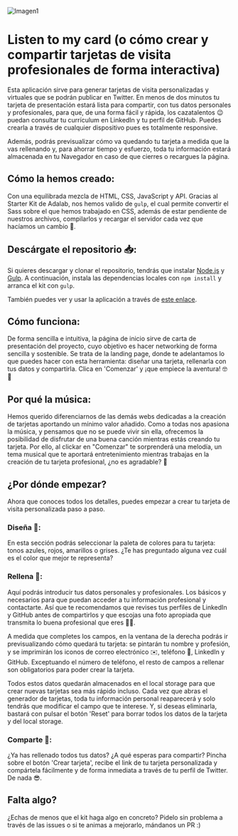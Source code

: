 ![Imagen1](https://user-images.githubusercontent.com/81922944/119933343-36bee300-bf84-11eb-8e33-5ec8f637ee4d.png)


   

# Listen to my card (o cómo crear y compartir tarjetas de visita profesionales de forma interactiva)
Esta aplicación sirve para generar tarjetas de visita personalizadas y virtuales que se podrán publicar en Twitter. 
En menos de dos minutos tu tarjeta de presentación estará lista para compartir, con tus datos personales y profesionales, para que, de una forma fácil y rápida, los cazatalentos :wink: puedan consultar tu currículum en LinkedIn y tu perfil de GitHub. Puedes crearla a través de cualquier dispositivo pues es totalmente responsive.

Además, podrás previsualizar cómo va quedando tu tarjeta a medida que la vas rellenando y, para ahorrar tiempo y esfuerzo, toda tu información estará almacenada en tu Navegador en caso de que cierres o recargues la página.

## Cómo la hemos creado:

Con una equilibrada mezcla de HTML, CSS, JavaScript y API. Gracias al Starter Kit de Adalab, nos hemos valido de `gulp`, el cual permite convertir el Sass sobre el que hemos trabajado en CSS, además de estar pendiente de nuestros archivos, compilarlos y recargar el servidor cada vez que hacíamos un cambio :tada:.

## Descárgate el repositorio :inbox_tray::

Si quieres descargar y clonar el repositorio, tendrás que instalar [Node.js](https://nodejs.org/) y [Gulp](https://gulpjs.com). A continuación, instala las dependencias locales con `npm install` y arranca el kit con `gulp`. 

También puedes ver y usar la aplicación a través de [este enlace](http://beta.adalab.es/project-promo-m-module-2-team-1/).

## Cómo funciona:

De forma sencilla e intuitiva, la página de inicio sirve de carta de presentación del proyecto, cuyo objetivo es hacer networking de forma sencilla y sostenible. Se trata de la landing page, donde te adelantamos lo que puedes hacer con esta herramienta: diseñar una tarjeta, rellenarla con tus datos y compartirla. Clica en 'Comenzar' y ¡que empiece la aventura! :nerd_face: :volcano:


## Por qué la música:

Hemos querido diferenciarnos de las demás webs dedicadas a la creación de tarjetas aportando un mínimo valor añadido. Como a todas nos apasiona la música, y pensamos que no se puede vivir sin ella, ofrecemos la posibilidad de disfrutar de una buena canción mientras estás creando tu tarjeta. Por ello, al clickar en "Comenzar" te sorprenderá una melodía, un tema musical que te aportará entretenimiento mientras trabajas en la creación de tu tarjeta profesional, ¿no es agradable? :musical_note:

## ¿Por dónde empezar?

Ahora que conoces todos los detalles, puedes empezar a crear tu tarjeta de visita personalizada paso a paso.

### Diseña :art::

En esta sección podrás seleccionar la paleta de colores para tu tarjeta: tonos azules, rojos, amarillos o grises. ¿Te has preguntado alguna vez cuál es el color que mejor te representa?

### Rellena :pencil::

Aquí podrás introducir tus datos personales y profesionales. Los básicos y necesarios para que puedan acceder a tu información profesional y contactarte. Así que te recomendamos que revises tus perfiles de LinkedIn y GitHub antes de compartirlos y que escojas una foto apropiada que transmita lo buena profesional que eres :woman_technologist:.

A medida que completes los campos, en la ventana de la derecha podrás ir previsualizando cómo quedará tu tarjeta: se pintarán tu nombre y profesión, y se imprimirán los iconos de correo electrónico :envelope:, teléfono :vibration_mode:, LinkedIn y GitHub. Exceptuando el número de teléfono, el resto de campos a rellenar son obligatorios para poder crear la tarjeta.

Todos estos datos quedarán almacenados en el local storage para que crear nuevas tarjetas sea más rápido incluso. Cada vez que abras el generador de tarjetas, toda tu información personal reaparecerá y solo tendrás que modificar el campo que te interese. Y, si deseas eliminarla, bastará con pulsar el botón 'Reset' para borrar todos los datos de la tarjeta y del local storage.

### Comparte :loudspeaker::

¿Ya has rellenado todos tus datos? ¿A qué esperas para compartir? Pincha sobre el botón 'Crear tarjeta', recibe el link de tu tarjeta personalizada y compártela fácilmente y de forma inmediata a través de tu perfil de Twitter. De nada :sunglasses:.

## Falta algo?

¿Echas de menos que el kit haga algo en concreto? Pidelo sin problema a través de las issues o si te animas a mejorarlo, mándanos un PR :)
